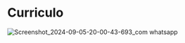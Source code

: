 # Curriculo

![Screenshot_2024-09-05-20-00-43-693_com whatsapp](https://github.com/user-attachments/assets/98b63787-42cd-4469-9950-e6571524f3bf)
